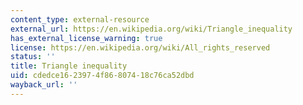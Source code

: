 ```yaml
---
content_type: external-resource
external_url: https://en.wikipedia.org/wiki/Triangle_inequality
has_external_license_warning: true
license: https://en.wikipedia.org/wiki/All_rights_reserved
status: ''
title: Triangle inequality
uid: cdedce16-2397-4f86-8074-18c76ca52dbd
wayback_url: ''
---
```

